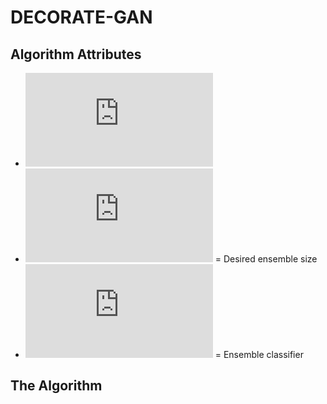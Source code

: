 # DECORATE-GAN
## Algorithm Attributes
  * ![img](https://latex.codecogs.com/gif.latex?C_%7Bi%7D%20%3D%20BaseLearner%5Cleft%20%28%20T%20%5Cright%20%29)
  * ![img](https://latex.codecogs.com/gif.latex?C_%7Bsize%7D) = Desired ensemble size
  * ![img](https://latex.codecogs.com/gif.latex?C%5E%7B*%7D) = Ensemble classifier
## The Algorithm 
